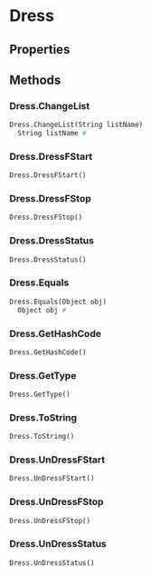 # Dress    

## Properties  
 
## Methods  
### Dress.ChangeList
``` python
Dress.ChangeList(String listName)
  String listName #
```
### Dress.DressFStart
``` python
Dress.DressFStart()

```
### Dress.DressFStop
``` python
Dress.DressFStop()

```
### Dress.DressStatus
``` python
Dress.DressStatus()

```
### Dress.Equals
``` python
Dress.Equals(Object obj)
  Object obj #
```
### Dress.GetHashCode
``` python
Dress.GetHashCode()

```
### Dress.GetType
``` python
Dress.GetType()

```
### Dress.ToString
``` python
Dress.ToString()

```
### Dress.UnDressFStart
``` python
Dress.UnDressFStart()

```
### Dress.UnDressFStop
``` python
Dress.UnDressFStop()

```
### Dress.UnDressStatus
``` python
Dress.UnDressStatus()

```